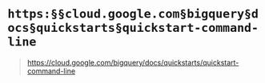 # `https:§§cloud.google.com§bigquery§docs§quickstarts§quickstart-command-line`

> <https://cloud.google.com/bigquery/docs/quickstarts/quickstart-command-line>
